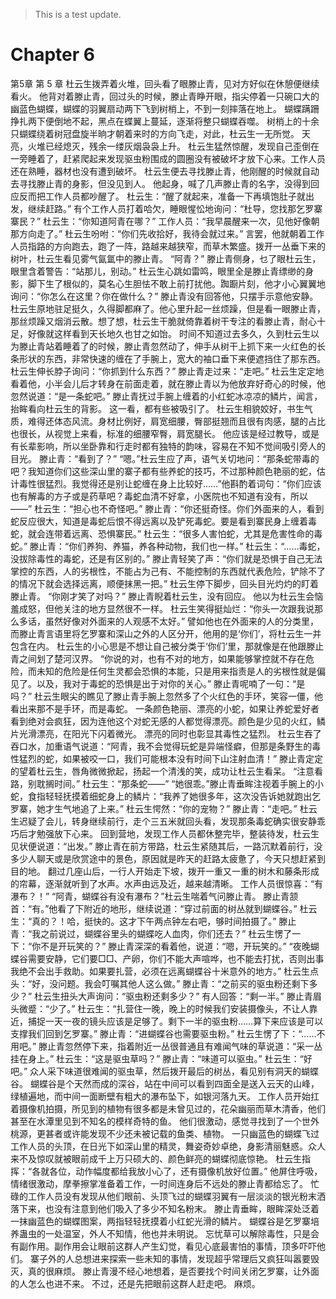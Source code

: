 > This is a test update.
# Chapter 6

第5章 第 5 章
杜云生拨弄着火堆，回头看了眼滕止青，见对方好似在休憩便继续看火。
他背对着滕止青，回过头的时候，滕止青睁开眼，指尖停着一只碗口大的幽蓝色蝴蝶，蝴蝶的羽翼扇动两下飞到树梢上，不到一刻摔落在地上。
蝴蝶蹒跚挣扎两下便倒地不起，黑点在蝶翼上蔓延，逐渐将整只蝴蝶吞噬。
树梢上的十余只蝴蝶绕着树冠盘旋半晌才朝着来时的方向飞走，对此，杜云生一无所觉。
天亮，火堆已经熄灭，残余一缕灰烟袅袅上升。
杜云生猛然惊醒，发现自己歪倒在一旁睡着了，赶紧爬起来发现驱虫粉围成的圆圈没有被破坏才放下心来。工作人员还在熟睡，器材也没有遭到破坏。
杜云生便去寻找滕止青，他刚醒的时候就自动去寻找滕止青的身影，但没见到人。
他起身，喊了几声滕止青的名字，没得到回应反而把工作人员都吵醒了。
杜云生：“醒了就起来，准备一下再填饱肚子就出发，继续赶路。”
有个工作人员打着哈欠，睡眼惺忪地询问：“杜导，您找那乞罗寨寨民？”
杜云生：“你知道阿青在哪？”
工作人员：“我早晨醒来一次，见他好像朝那方向走了。”
杜云生吩咐：“你们先收拾好，我待会就过来。”
言罢，他就朝着工作人员指路的方向跑去，跑了一阵，路越来越狭窄，而草木繁盛。拨开一丛垂下来的树叶，杜云生看见雾气氤氲中的滕止青。
“阿青？”
滕止青侧身，乜了眼杜云生，眼里含着警告：“站那儿，别动。”
杜云生心跳如雷鸣，眼里全是滕止青缥缈的身影，脚下生了根似的，莫名心生胆怯不敢上前打扰他。踟蹰片刻，他才小心翼翼地询问：“你怎么在这里？你在做什么？”
滕止青没有回答他，只摆手示意他安静。
杜云生原地驻足挺久，久得脚都麻了。他心里升起一丝烦躁，但是看一眼滕止青，那丝烦躁又烟消云散。想了想，杜云生干脆就倚靠着树干专注的看滕止青，耐心十足，好像就这样看到天长地久也甘之如饴。
时间不知道过去多久，久到杜云生以为滕止青站着睡着了的时候，滕止青忽然动了，伸手从树干上抓下来一火红色的长条形状的东西，非常快速的缠在了手腕上，宽大的袖口垂下来便遮挡住了那东西。
杜云生伸长脖子询问：“你抓到什么东西？”
滕止青走过来：“走吧。”
杜云生定定地看着他，小半会儿后才转身在前面走着，就在滕止青以为他放弃好奇心的时候，他忽然说道：“是一条蛇吧。”
滕止青抚过手腕上缠着的小红蛇冰凉凉的鳞片，闻言，抬眸看向杜云生的背影。
这一看，都有些被吸引了。
杜云生相貌姣好，书生气质，难得还体态风流。身材比例好，肩宽细腰，臀部挺翘而且很有肉感，腿的占比也很长，从视觉上来看，标准的细腰窄臀，肩宽腿长。
他应该是经过教导，或是有长辈影响，所以坐卧靠和行走时都有独特的韵味，容易在不知不觉间吸引旁人的目光。
滕止青：“看到了？”
“嗯。”杜云生应了声，语气关切地问：“那条蛇带毒的吧？我知道你们这些深山里的寨子都有些养蛇的技巧，不过那种颜色艳丽的蛇，估计毒性很猛烈。我觉得还是别让蛇缠在身上比较好……”他斟酌着词句：“你们应该也有解毒的方子或是药草吧？毒蛇血清不好拿，小医院也不知道有没有，所以——”
杜云生：“担心也不奇怪吧。”
滕止青：“你还挺奇怪。你们外面来的人，看到蛇反应很大，知道是毒蛇后恨不得远离以及铲死毒蛇。要是看到寨民身上缠着毒蛇，就会连带着远离、恐惧寨民。”
杜云生：“很多人害怕蛇，尤其是危害性命的毒蛇。”
滕止青：“你们养狗、养猫，养各种动物，我们也一样。”
杜云生：“……毒蛇，没拔除毒性的毒蛇，还是有区别的。”
滕止青轻笑了声：“你们就是恐惧于自己无法掌控的东西，人的劣根性，不能占为己有、不能控制的东西就代表危险，铲除不了的情况下就会选择远离，顺便抹黑一把。”
杜云生停下脚步，回头目光灼灼的盯着滕止青。
“你刚才笑了对吗？”
滕止青睨着杜云生，没有回应。
他以为杜云生会恼羞成怒，但他关注的地方显然很不一样。
杜云生笑得挺灿烂：“你头一次跟我说那么多话，虽然好像对外面来的人观感不太好。”
譬如他也在外面来的人的分类里，而滕止青言语里将乞罗寨和深山之外的人区分开，他用的是‘你们’，将杜云生一并包含在内。
杜云生的小心思是不想让自己被分类于‘你们’里，那就像是在他跟滕止青之间划了楚河汉界。
“你说的对，也有不对的地方，如果能够掌控就不存在危险，而未知的危险是任何生灵都会恐惧的本能，只是用来指责是人的劣根性就是偏见了。以及，我对于毒蛇的恐惧是出于对你的关心。”
滕止青呢喃了一句：“是吗？”
杜云生眼尖的瞧见了滕止青手腕上忽然多了个火红色的手环，笑容一僵，他看出来那不是手环，而是毒蛇。
一条颜色艳丽、漂亮的小蛇，如果让养蛇爱好者看到绝对会疯狂，因为连他这个对蛇无感的人都觉得漂亮。颜色是少见的火红，鳞片光滑漂亮，在阳光下闪着微光。
漂亮的同时也彰显其毒性之猛烈。
杜云生吞了吞口水，加重语气说道：“阿青，我不会觉得玩蛇是异端怪癖，但那是条野生的毒性猛烈的蛇，如果被咬一口，我们可能根本没有时间下山注射血清！”
滕止青定定的望着杜云生，唇角微微掀起，扬起一个清浅的笑，成功让杜云生看呆。
“注意看路，别耽搁时间。”
杜云生：“那条蛇——”
“她很乖。”滕止青垂眸注视着手腕上的小蛇，食指轻轻抚摸着细蛇身上的鳞片：“我养了她很多年，这次没告诉她就跑出乞罗寨，她才生气地追了上来。”
杜云生愕然：“你的宠物？”
滕止青：“走吧。”
杜云生迟疑了会儿，转身继续前行，走个三五米就回头看，发现那条毒蛇确实很安静乖巧后才勉强放下心来。
回到营地，发现工作人员都休整完毕，整装待发，杜云生见状便说道：“出发。”
滕止青在前方带路，杜云生紧随其后，一路沉默着前行，没多少人聊天或是欣赏途中的景色，原因就是昨天的赶路太疲惫了，今天只想赶紧到目的地。
翻过几座山后，一行人开始走下坡，拨开一重又一重的树木和藤条形成的帘幕，逐渐就听到了水声。水声由远及近，越来越清晰。
工作人员很惊喜：“有瀑布？！”
“阿青，蝴蝶谷有没有瀑布？”杜云生喘着气问滕止青。
滕止青颔首：“有。”他看了下附近的地形，继续说道：“穿过前面的树丛就到蝴蝶谷。”
杜云生：“真的？！哈，挺快的。这才下午两点钟左右吧，够时间拍摄了。”
滕止青：“我之前说过，蝴蝶谷里头的蝴蝶吃人血肉，你们还去？”
杜云生愣了一下：“你不是开玩笑的？”
滕止青深深的看着他，说道：“嗯，开玩笑的。”
“夜晚蝴蝶谷需要安静，它们要□□、产卵，你们不能大声喧哗，也不能去打扰，否则出事我绝不会出手救助。如果要扎营，必须在远离蝴蝶谷十米意外的地方。”
杜云生点头：“好，没问题。我会叮嘱其他人这么做。”
滕止青：“之前买的驱虫粉还剩下多少？”
杜云生扭头大声询问：“驱虫粉还剩多少？”
有人回答：“剩一半。”
滕止青眉头微蹙：“少了。”
杜云生：“扎营住一晚，晚上的时候我们安装摄像头，不让人靠近，捕捉一天一夜的镜头应该是足够了。剩下一半的驱虫粉……算下来应该是可以支撑我们回到乞罗寨。”
滕止青：“进蝴蝶谷也需要驱虫粉。”
杜云生愣了下：“……不用吧。”
滕止青忽然停下来，指着附近一丛很普通且有难闻气味的草说道：“采一丛挂在身上。”
杜云生：“这是驱虫草吗？”
滕止青：“味道可以驱虫。”
杜云生：“好吧。”
众人采下味道很难闻的驱虫草，然后拨开最后的树丛，看见别有洞天的蝴蝶谷。
蝴蝶谷是个天然而成的深谷，站在中间可以看到四面全是送入云天的山峰，绿植遍地，而中间一面断壁有粗大的瀑布坠下，如银河落九天。
工作人员开始扛着摄像机拍摄，所见到的植物有很多都是未曾见过的，花朵幽丽而草木清香，他们甚至在水潭里见到不知名的模样奇特的鱼。
他们很激动，感觉寻找到了一个世外桃源，更甚者或许能发现不少还未被记载的鱼类、植物。
一只幽蓝色的蝴蝶飞过工作人员的头顶，在日光下如深山里的精灵，舞姿奇妙卓绝，身影清丽魅惑。众人来不及惊叹就被眼前成千上万只硕大的、颜色鲜亮的蝴蝶彻底惊艳。
杜云生指挥：“各就各位，动作幅度都给我放小心了，还有摄像机放好位置。”
他屏住呼吸，情绪很激动，摩拳擦掌准备着工作，一时间连身后不远处的滕止青都给忘了。
忙碌的工作人员没有发现从他们眼前、头顶飞过的蝴蝶羽翼有一层淡淡的银光粉末洒落下来，也没有注意到他们吸入了多少不知名粉末。
滕止青垂眸，眼眸深处泛着一抹幽蓝色的蝴蝶图案，两指轻轻抚摸着小红蛇光滑的鳞片。
蝴蝶谷是乞罗寨培养蛊虫的一处温室，外人不知情，他也并未明说。
忘忧草可以解除毒性，只是会有副作用。副作用会让眼前这群人产生幻觉，看见心底最害怕的事情，顶多吓吓他们。
寨子外的人总想进来探索一些未知的事情，发现超乎常理后又疯狂叫嚣要毁灭，真的很麻烦。
滕止青漫不经心地想着，是否要找个时间关闭乞罗寨，让外面的人怎么也进不来。
不过，还是先把眼前这群人赶走吧。
麻烦。